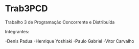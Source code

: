 # Trab3PCD
Trabalho 3 de Programação Concorrente e Distribuída

Integrantes:

-Denis Padua
-Henrique Yoshiaki
-Paulo Gabriel
-Vitor Carvalho
